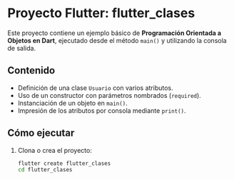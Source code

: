 # Proyecto Flutter: flutter_clases

Este proyecto contiene un ejemplo básico de **Programación Orientada a Objetos en Dart**, ejecutado desde el método `main()` y utilizando la consola de salida.

## Contenido

- Definición de una clase `Usuario` con varios atributos.
- Uso de un constructor con parámetros nombrados (`required`).
- Instanciación de un objeto en `main()`.
- Impresión de los atributos por consola mediante `print()`.

## Cómo ejecutar

1. Clona o crea el proyecto:
   ```bash
   flutter create flutter_clases
   cd flutter_clases
